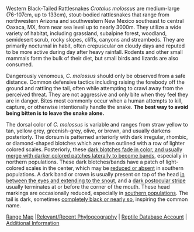 Western Black-Tailed Rattlesnakes *Crotalus molossus* are medium-large (76-107cm, up to 133cm), stout-bodied rattlesnakes that range from northwestern Arizona and southwestern New Mexico southeast to central Oaxaca, MX, from near sea level up to nearly 3000m.  They utilize a wide variety of habitat, including grassland, subalpine forest, woodland, semidesert scrub, rocky slopes, cliffs, canyons and streambeds.  They are primarily nocturnal in habit, often crepuscular on cloudy days and reputed to be more active during day after heavy rainfall.  Rodents and other small mammals form the bulk of their diet, but small birds and lizards are also consumed.

Dangerously venomous, *C. molossus* should only be observed from a safe distance.  Common defensive tactics including raising the forebody off the ground and rattling the tail, often while attempting to crawl away from the perceived threat.  They are not aggressive and only bite when they feel they are in danger.  Bites most commonly occur when a human attempts to kill, capture, or otherwise intentionally handle the snake.  **The best way to avoid being bitten is to leave the snake alone.**

The dorsal color of *C. molossus* is variable and ranges from straw yellow to tan, yellow grey, greenish-grey, olive, or brown, and usually darkens posteriorly.  The dorsum is patterned anteriorly with dark irregular, rhombic, or diamond-shaped blotches which are often outlined with a row of lighter colored scales.  Posteriorly, these [dark blotches fade in color, and usually merge with darker colored patches laterally to become bands](https://www.inaturalist.org/photos/83272078?size=large), especially in northern populations.  These dark blotches/bands have a patch of light-colored scales in the center, which may be [reduced or absent](https://www.inaturalist.org/photos/30290921?size=large) in southern populations.  A dark band or crown is usually present on top of the head [in between the eyes and extending to the snout](https://www.inaturalist.org/photos/161698880?size=large), and a [dark postocular stripe](https://www.inaturalist.org/photos/95486476?size=large) usually terminates at or before the corner of the mouth.  These head markings are occasionally reduced, especially in [southern populations](https://www.inaturalist.org/photos/8161805?size=large).  The tail is dark, sometimes [completely black or nearly so](https://www.inaturalist.org/photos/5052461?size=large), inspiring the common name.

[Range Map](https://repfocus.dk/maps1/TAX/Serpentes/Viperidae/Crotalus_molossus_map.html)  |[Relevant/Recent Phylogeography](https://scholarworks.utep.edu/open_etd/2232/)  |  [Reptile Database Account](https://reptile-database.reptarium.cz/species?genus=Crotalus&species=molossus)  |  [Additional Information](http://nmherpsociety.org/reptiles/snakes/crotalusmolossusmolossus/index.html)